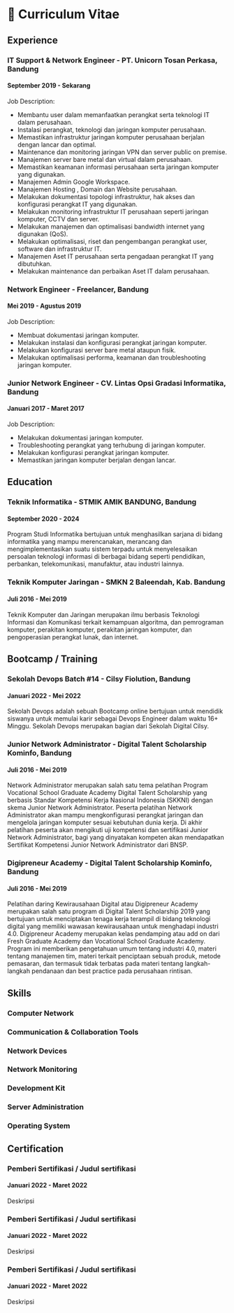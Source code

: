 # 📄 Curriculum Vitae

## Experience

### IT Support & Network Engineer - PT. Unicorn Tosan Perkasa, Bandung

#### September 2019 - Sekarang

Job Description:

* Membantu user dalam memanfaatkan perangkat serta teknologi IT dalam perusahaan.&#x20;
* Instalasi perangkat, teknologi dan jaringan komputer perusahaan.
* Memastikan infrastruktur jaringan komputer perusahaan berjalan dengan lancar dan optimal.
* Maintenance dan monitoring jaringan VPN dan server public on premise.
* Manajemen server bare metal dan virtual dalam perusahaan.
* Memastikan keamanan informasi perusahaan serta jaringan komputer yang digunakan.
* Manajemen Admin Google Workspace.
* Manajemen Hosting , Domain dan Website perusahaan.
* Melakukan dokumentasi topologi infrastruktur, hak akses dan konfigurasi perangkat IT yang digunakan.&#x20;
* Melakukan monitoring infrastruktur IT perusahaan seperti jaringan komputer, CCTV dan server.
* Melakukan manajemen dan optimalisasi bandwidth internet yang digunakan (QoS).
* Melakukan optimalisasi, riset dan pengembangan perangkat user, software dan infrastruktur IT.&#x20;
* Manajemen Aset IT perusahaan serta pengadaan perangkat IT yang dibutuhkan.
* Melakukan maintenance dan perbaikan Aset IT dalam perusahaan.

### Network Engineer - Freelancer, Bandung

#### Mei 2019 - Agustus 2019

Job Description:

* Membuat dokumentasi jaringan komputer.
* Melakukan instalasi dan konfigurasi perangkat jaringan komputer.
* Melakukan konfigurasi server bare metal ataupun fisik.
* Melakukan optimalisasi performa, keamanan dan troubleshooting jaringan komputer.

### Junior Network Engineer - CV. Lintas Opsi Gradasi Informatika, Bandung

#### Januari 2017 - Maret 2017

Job Description:

* Melakukan dokumentasi jaringan komputer.
* Troubleshooting perangkat yang terhubung di jaringan komputer.
* Melakukan konfigurasi perangkat jaringan komputer.
* Memastikan jaringan komputer berjalan dengan lancar.

## Education

### Teknik Informatika - STMIK AMIK BANDUNG, Bandung

#### September 2020 - 2024

Program Studi Informatika bertujuan untuk menghasilkan sarjana di bidang informatika yang mampu merencanakan, merancang dan mengimplementasikan suatu sistem terpadu untuk menyelesaikan persoalan teknologi informasi di berbagai bidang seperti pendidikan, perbankan, telekomunikasi, manufaktur, atau industri lainnya.

### Teknik Komputer Jaringan - SMKN 2 Baleendah, Kab. Bandung

#### Juli 2016 - Mei 2019

Teknik Komputer dan Jaringan merupakan ilmu berbasis Teknologi Informasi dan Komunikasi terkait kemampuan algoritma, dan pemrograman komputer, perakitan komputer, perakitan jaringan komputer, dan pengoperasian perangkat lunak, dan internet.



## Bootcamp / Training

### Sekolah Devops Batch #14 - Cilsy Fiolution, Bandung

#### Januari 2022 - Mei 2022

Sekolah Devops adalah sebuah Bootcamp online bertujuan untuk mendidik siswanya untuk memulai karir sebagai Devops Engineer dalam waktu 16+ Minggu. Sekolah Devops merupakan bagian dari Sekolah Digital Cilsy.

### Junior Network Administrator - Digital Talent Scholarship Kominfo, Bandung

#### Juli 2016 - Mei 2019

Network Administrator merupakan salah satu tema pelatihan Program Vocational School Graduate Academy Digital Talent Scholarship yang berbasis Standar Kompetensi Kerja Nasional Indonesia (SKKNI) dengan skema Junior Network Administrator. Peserta pelatihan Network Administrator akan mampu mengkonfigurasi perangkat jaringan dan mengelola jaringan komputer sesuai kebutuhan dunia kerja. Di akhir pelatihan peserta akan mengikuti uji kompetensi dan sertifikasi Junior Network Administrator, bagi yang dinyatakan kompeten akan mendapatkan Sertifikat Kompetensi Junior Network Administrator dari BNSP.

### Digipreneur Academy - Digital Talent Scholarship Kominfo, Bandung

#### Juli 2016 - Mei 2019

Pelatihan daring Kewirausahaan Digital atau Digipreneur Academy merupakan salah satu program di Digital Talent Scholarship 2019 yang bertujuan untuk menciptakan tenaga kerja terampil di bidang teknologi digital yang memiliki wawasan kewirausahaan untuk menghadapi industri 4.0. Digipreneur Academy merupakan kelas pendamping atau add on dari Fresh Graduate Academy dan Vocational School Graduate Academy. Program ini memberikan pengetahuan umum tentang industri 4.0, materi tentang manajemen tim, materi terkait penciptaan sebuah produk, metode pemasaran, dan termasuk tidak terbatas pada materi tentang langkah-langkah pendanaan dan best practice pada perusahaan rintisan.

## Skills

### Computer Network

### Communication & Collaboration Tools

### Network Devices

### Network Monitoring

### Development Kit

### Server Administration

### Operating System





## Certification

### Pemberi Sertifikasi / Judul sertifikasi

#### Januari 2022 - Maret 2022

Deskripsi

### Pemberi Sertifikasi / Judul sertifikasi

#### Januari 2022 - Maret 2022

Deskripsi

### Pemberi Sertifikasi / Judul sertifikasi

#### Januari 2022 - Maret 2022

Deskripsi
